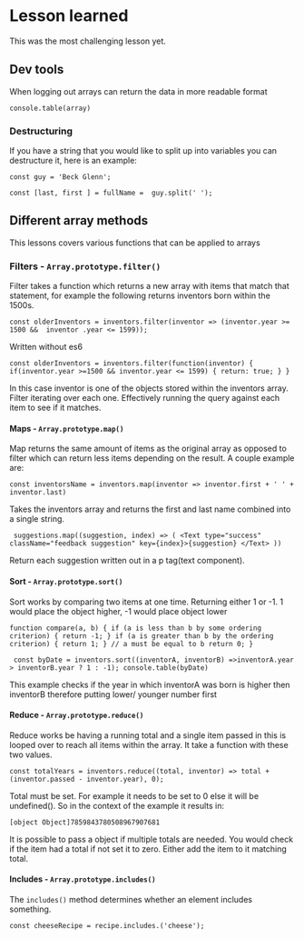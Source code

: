 # Lesson learned
This was the most challenging lesson yet.

## Dev tools

When logging out arrays can return the data in more readable format

`console.table(array)`


### Destructuring

If you have a string that you would like to split up into variables you can destructure it, here is an example:

`const guy = 'Beck Glenn';`

 `const [last, first ] = fullName =  guy.split(' ');`

## Different array methods

This lessons covers various functions that can be applied to arrays

### Filters  - `Array.prototype.filter()`

Filter takes a function which returns a new array with items that match that statement, for example the following returns inventors born within the 1500s.

`const olderInventors = inventors.filter(inventor => (inventor.year >= 1500 &&  inventor .year <= 1599));`

Written without es6

`const olderInventors = inventors.filter(function(inventor) {
  if(inventor.year >=1500 && inventor.year <= 1599) {
    return: true;
  }
}`

In this case inventor is one of the objects stored within the inventors array. Filter iterating over each one. Effectively running the query against each item to see if it matches.

#### Maps - `Array.prototype.map()`

Map returns the same amount of items as the original array as opposed to filter which can return less items depending on the result. A couple example are:

`const inventorsName = inventors.map(inventor => inventor.first + ' ' + inventor.last)`

Takes the inventors array and returns the first and last name combined into a single string.

` suggestions.map((suggestion, index) => (
          <Text type="success" className="feedback suggestion" key={index}>{suggestion}
          </Text>
        ))`

Return each suggestion written out in a p tag(text component).

#### Sort - `Array.prototype.sort()`

Sort works by comparing two items at one time. Returning either 1 or -1. 1 would place the object higher, -1 would place object lower

`function compare(a, b) {
  if (a is less than b by some ordering criterion) {
    return -1;
  }
  if (a is greater than b by the ordering criterion) {
    return 1;
  }
  // a must be equal to b
  return 0;
}`

` const byDate = inventors.sort((inventorA, inventorB) =>inventorA.year > inventorB.year ? 1 : -1);
    console.table(byDate)`

This example checks if the year in which inventorA was born is higher then inventorB therefore putting lower/ younger number first

#### Reduce - `Array.prototype.reduce()`

Reduce works be having a running total and a single item passed in this is looped over to reach all items within the array. It take a function with these two values.

`const totalYears = inventors.reduce((total, inventor) => total + (inventor.passed - inventor.year), 0);`

Total must be set. For example it needs to be set to 0 else it will be undefined(). So in the context of the example it results in:

`[object Object]7859843780508967907681`

It is possible to pass a object if multiple totals are needed.
You would check if the item had a total if not set it to zero. Either add the item to it matching total.

#### Includes - `Array.prototype.includes()`

The `includes()` method determines whether an element includes something.

`const cheeseRecipe = recipe.includes.('cheese');`
